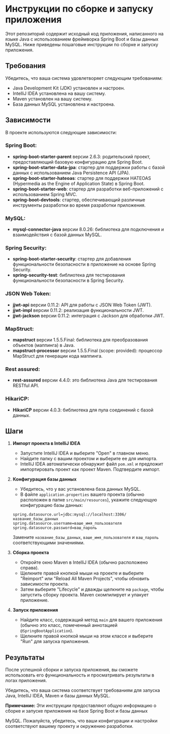 # Инструкции по сборке и запуску приложения

Этот репозиторий содержит исходный код приложения, написанного на языке Java с использованием фреймворка Spring Boot и базы данных MySQL. Ниже приведены пошаговые инструкции по сборке и запуску приложения.

## Требования

Убедитесь, что ваша система удовлетворяет следующим требованиям:

- Java Development Kit (JDK) установлен и настроен.
- IntelliJ IDEA установлена на вашу систему.
- Maven установлен на вашу систему.
- База данных MySQL установлена и настроена.

## Зависимости

В проекте используются следующие зависимости:

### Spring Boot:

- **spring-boot-starter-parent** версии 2.6.3: родительский проект, предоставляющий базовую конфигурацию для Spring Boot.
- **spring-boot-starter-data-jpa**: стартер для поддержки работы с базой данных с использованием Java Persistence API (JPA).
- **spring-boot-starter-hateoas**: стартер для поддержки HATEOAS (Hypermedia as the Engine of Application State) в Spring Boot.
- **spring-boot-starter-web**: стартер для разработки веб-приложений с использованием Spring MVC.
- **spring-boot-devtools**: стартер, обеспечивающий различные инструменты разработки во время разработки приложения.

### MySQL:

- **mysql-connector-java** версии 8.0.26: библиотека для подключения и взаимодействия с базой данных MySQL.

### Spring Security:

- **spring-boot-starter-security**: стартер для добавления функциональности безопасности в приложение на основе Spring Security.
- **spring-security-test**: библиотека для тестирования функциональности безопасности в Spring Security.

### JSON Web Token:

- **jjwt-api** версии 0.11.2: API для работы с JSON Web Token (JWT).
- **jjwt-impl** версии 0.11.2: реализация функциональности JWT.
- **jjwt-jackson** версии 0.11.2: интеграция с Jackson для обработки JWT.

### MapStruct:

- **mapstruct** версии 1.5.5.Final: библиотека для преобразования объектов (маппинга) в Java.
- **mapstruct-processor** версии 1.5.5.Final (scope: provided): процессор MapStruct для генерации кода маппинга.

### Rest assured:

- **rest-assured** версии 4.4.0: это библиотека Java для тестирования RESTful API.

### HikariCP:

- **HikariCP** версии 4.0.3: библиотека для пула соединений с базой данных.

## Шаги

1. **Импорт проекта в IntelliJ IDEA**
   - Запустите IntelliJ IDEA и выберите "Open" в главном меню.
   - Найдите папку с вашим проектом и выберите ее для импорта.
   - IntelliJ IDEA автоматически обнаружит файл `pom.xml` и предложит импортировать проект как проект Maven. Подтвердите импорт.

2. **Конфигурация базы данных**
   - Убедитесь, что у вас установлена база данных MySQL.
   - В файле `application.properties` вашего проекта (обычно расположен в папке `src/main/resources`), укажите следующую конфигурацию базы данных:
   ```
   spring.datasource.url=jdbc:mysql://localhost:3306/название_базы_данных
   spring.datasource.username=ваше_имя_пользователя
   spring.datasource.password=ваш_пароль
   ```
   Замените `название_базы_данных`, `ваше_имя_пользователя` и `ваш_пароль` соответствующими значениями.

3. **Сборка проекта**
   - Откройте окно Maven в IntelliJ IDEA (обычно расположено справа).
   - Щелкните правой кнопкой мыши на проекте и выберите "Reimport" или "Reload All Maven Projects", чтобы обновить зависимости проекта.
   - Затем выберите "Lifecycle" и дважды щелкните на `package`, чтобы запустить сборку проекта. Maven скомпилирует и упакует приложение.

4. **Запуск приложения**
   - Найдите класс, содержащий метод `main` для вашего приложения (обычно это класс, помеченный аннотацией `@SpringBootApplication`).
   - Щелкните правой кнопкой мыши на этом классе и выберите "Run" для запуска приложения.

## Результаты

После успешной сборки и запуска приложения, вы сможете использовать его функциональность и просматривать результаты в логах приложения.

Убедитесь, что ваша система соответствует требованиям для запуска Java, IntelliJ IDEA, Maven и базы данных MySQL.

**Примечание:** Эти инструкции предоставляют общую информацию о сборке и запуске приложения на базе Spring Boot и базы данных

 MySQL. Пожалуйста, убедитесь, что ваши конфигурации и настройки соответствуют вашему проекту и окружению разработки.
